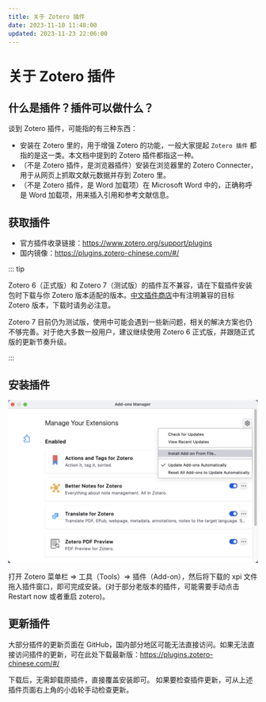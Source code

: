 ```yaml
---
title: 关于 Zotero 插件
date: 2023-11-10 11:48:00
updated: 2023-11-23 22:06:00
---
```


# 关于 Zotero 插件

## 什么是插件？插件可以做什么？

谈到 Zotero 插件，可能指的有三种东西：

- 安装在 Zotero 里的，用于增强 Zotero 的功能，一般大家提起 `Zotero 插件` 都指的是这一类。本文档中提到的 Zotero 插件都指这一种。
- （不是 Zotero 插件，是浏览器插件）安装在浏览器里的 Zotero Connecter，用于从网页上抓取文献元数据并存到 Zotero 里。
- （不是 Zotero 插件，是 Word 加载项）在 Microsoft Word 中的，正确称呼是 Word 加载项，用来插入引用和参考文献信息。

## 获取插件

- 官方插件收录链接：<https://www.zotero.org/support/plugins>
- 国内镜像：<https://plugins.zotero-chinese.com/#/>

::: tip

Zotero 6（正式版）和 Zotero 7（测试版）的插件互不兼容，请在下载插件安装包时下载与你 Zotero 版本适配的版本。[中文插件商店](https://plugins.zotero-chinese.com/)中有注明兼容的目标 Zotero 版本，下载时请务必注意。

Zotero 7 目前仍为测试版，使用中可能会遇到一些新问题，相关的解决方案也仍不够完善。对于绝大多数一般用户，建议继续使用 Zotero 6 正式版，并跟随正式版的更新节奏升级。

:::

## 安装插件

![Install Plugin](../../assets/image-zotero-plugin-install.png)

打开 Zotero 菜单栏 => 工具（Tools）=> 插件（Add-on），然后将下载的 xpi 文件拖入插件窗口，即可完成安装。(对于部分老版本的插件，可能需要手动点击 Restart now 或者重启 zotero)。

## 更新插件

大部分插件的更新页面在 GitHub，国内部分地区可能无法直接访问。如果无法直接访问插件的更新，可在此处下载最新版：<https://plugins.zotero-chinese.com/#/>

下载后，无需卸载原插件，直接覆盖安装即可。
如果要检查插件更新，可从上述插件页面右上角的小齿轮手动检查更新。
